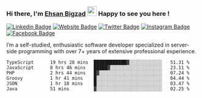 ### Hi there, I'm <a href="https://teamartisans.com" target="_blank">Ehsan Bigzad</a> <img src="https://media.giphy.com/media/hvRJCLFzcasrR4ia7z/giphy.gif" width="25px"> Happy to see you here !

[![Linkedin Badge](https://img.shields.io/badge/-LinkedIn-0e76a8?style=flat-square&logo=Linkedin&logoColor=white)](https://linkedin.com/in/EhsanBigzad)
[![Website Badge](https://img.shields.io/badge/Website-3b5998?style=flat-square&logo=google-chrome&logoColor=white)](#)
[![Twitter Badge](https://img.shields.io/badge/-Twitter-00acee?style=flat-square&logo=Twitter&logoColor=white)](https://twitter.com/EhsanBigzad)
[![Instagram Badge](https://img.shields.io/badge/-Instagram-e4405f?style=flat-square&logo=Instagram&logoColor=white)](https://instagram.com/ehsanbigzad/)
[![Facebook Badge](https://img.shields.io/badge/-Facebook-0088cc?style=flat-square&logo=Facebook&logoColor=white)](https://facebook.com/EhsanBigzad7)

I’m a self-studied, enthusiastic software developer specialized in server-side programming with over 7+ years of extensive professional experience.

<!--START_SECTION:waka-->

```text
TypeScript      19 hrs 28 mins  ████████████▓░░░░░░░░░░░░   51.31 %
JavaScript      8 hrs 46 mins   █████▓░░░░░░░░░░░░░░░░░░░   23.11 %
PHP             2 hrs 44 mins   █▓░░░░░░░░░░░░░░░░░░░░░░░   07.24 %
Groovy          1 hr 41 mins    █░░░░░░░░░░░░░░░░░░░░░░░░   04.44 %
JSON            1 hr 18 mins    █░░░░░░░░░░░░░░░░░░░░░░░░   03.47 %
Java            51 mins         ▓░░░░░░░░░░░░░░░░░░░░░░░░   02.25 %
```

<!--END_SECTION:waka-->
